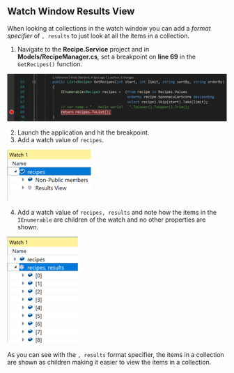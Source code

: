 ## Watch Window Results View 
When looking at collections in the watch window you can add a *format specifier* of `, results` to just look at all the items in a collection.

1. Navigate to the **Recipe.Service** project and in **Models/RecipeManager.cs**, set a breakpoint on **line 69** in the `GetRecipes()` function. 

![Breakpoint set on RecipeManager.cs line 69](ResultsView-SetBreakpoint1.png)

2. Launch the application and hit the breakpoint.
3. Add a watch value of `recipes`.

![Watch view of 'recipes'](ResultsView-NoResultsWatch.png)

4. Add a watch value of `recipes, results` and note how the items in the `IEnumerable` are children of the watch and no other properties are shown.

![Watch view of 'recipes, results'](ResultsView-Watch.png)


As you can see with the `, results` format specifier, the items in a collection are shown as children making it easier to view the items in a collection.